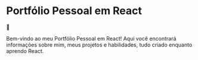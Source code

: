 <h1>Portfólio Pessoal em React</h1> 🚀
<p></p>Bem-vindo ao meu Portfólio Pessoal em React! Aqui você encontrará informações sobre mim, meus projetos e habilidades, tudo criado enquanto aprendo React.</p>
